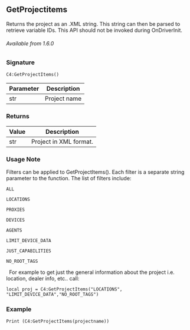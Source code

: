 ## GetProjectitems

Returns the project as an .XML string. This string can then be parsed to retrieve variable IDs. This API should not be invoked during OnDriverInit.

###### Available from 1.6.0


### Signature

`C4:GetProjectItems()`


| Parameter | Description |
| --- | --- |
| str | Project name |


### Returns

| Value | Description |
| --- | --- |
| str | Project in XML format. |


### Usage Note

Filters can be applied to GetProjectItems(). Each filter is a separate string parameter to the function. The list of filters include:

`ALL`

`LOCATIONS`

`PROXIES`

`DEVICES`

`AGENTS`

`LIMIT_DEVICE_DATA`

`JUST_CAPABILITIES`

`NO_ROOT_TAGS`

 
For example to get just the general information about the project i.e. location, dealer info, etc.. call:


`local proj = C4:GetProjectItems("LOCATIONS", "LIMIT_DEVICE_DATA","NO_ROOT_TAGS")`


### Example

`Print (C4:GetProjectItems(projectname))`







